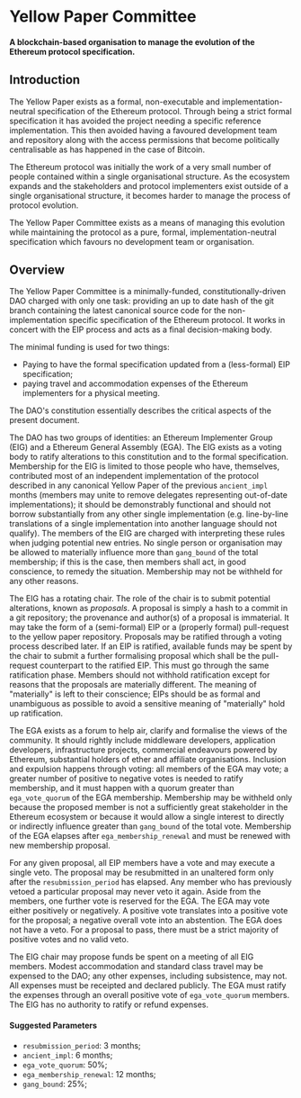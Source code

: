 # Yellow Paper Committee
#### A blockchain-based organisation to manage the evolution of the Ethereum protocol specification.

## Introduction

The Yellow Paper exists as a formal, non-executable and implementation-neutral specification of the Ethereum protocol. Through being a strict formal specification it has avoided the project needing a specific reference implementation. This then avoided having a favoured development team and repository along with the access permissions that become politically centralisable as has happened in the case of Bitcoin.

The Ethereum protocol was initially the work of a very small number of people contained within a single organisational structure. As the ecosystem expands and the stakeholders and protocol implementers exist outside of a single organisational structure, it becomes harder to manage the process of protocol evolution.

The Yellow Paper Committee exists as a means of managing this evolution while maintaining the protocol as a pure, formal, implementation-neutral specification which favours no development team or organisation. 

## Overview

The Yellow Paper Committee is a minimally-funded, constitutionally-driven DAO charged with only one task: providing an up to date hash of the git branch containing the latest canonical source code for the non-implementation specific specification of the Ethereum protocol. It works in concert with the EIP process and acts as a final decision-making body.

The minimal funding is used for two things:

- Paying to have the formal specification updated from a (less-formal) EIP specification;
- paying travel and accommodation expenses of the Ethereum implementers for a physical meeting.

The DAO's constitution essentially describes the critical aspects of the present document.

The DAO has two groups of identities: an Ethereum Implementer Group (EIG) and a Ethereum General Assembly (EGA). The EIG exists as a voting body to ratify alterations to this constitution and to the formal specification. Membership for the EIG is limited to those people who have, themselves, contributed most of an independent implementation of the protocol described in any canonical Yellow Paper of the previous `ancient_impl` months (members may unite to remove delegates representing out-of-date implementations); it should be demonstrably functional and should not borrow substantially from any other single implementation (e.g. line-by-line translations of a single implementation into another language should not qualify). The members of the EIG are charged with interpreting these rules when judging potential new entries. No single person or organisation may be allowed to materially influence more than `gang_bound` of the total membership; if this is the case, then members shall act, in good conscience, to remedy the situation. Membership may not be withheld for any other reasons.

The EIG has a rotating chair. The role of the chair is to submit potential alterations, known as _proposals_.  A proposal is simply a hash to a commit in a git repository; the provenance and author(s) of a proposal is immaterial. It may take the form of a (semi-formal) EIP or a (properly formal) pull-request to the yellow paper repository. Proposals may be ratified through a voting process described later. If an EIP is ratified, available funds may be spent by the chair to submit a further formalising proposal which shall be the pull-request counterpart to the ratified EIP. This must go through the same ratification phase. Members should not withhold ratification except for reasons that the proposals are materially different. The meaning of "materially" is left to their conscience; EIPs should be as formal and unambiguous as possible to avoid a sensitive meaning of "materially" hold up ratification.

The EGA exists as a forum to help air, clarify and formalise the views of the community. It should rightly include middleware developers, application developers, infrastructure projects, commercial endeavours powered by Ethereum, substantial holders of ether and affiliate organisations. Inclusion and expulsion happens through voting: all members of the EGA may vote; a greater number of positive to negative votes is needed to ratify membership, and it must happen with a quorum greater than `ega_vote_quorum` of the EGA membership. Membership may be withheld only because the proposed member is not a sufficiently great stakeholder in the Ethereum ecosystem or because it would allow a single interest to directly or indirectly influence greater than `gang_bound` of the total vote. Membership of the EGA elapses after `ega_membership_renewal` and must be renewed with new membership proposal.

For any given proposal, all EIP members have a vote and may execute a single veto. The proposal may be resubmitted in an unaltered form only after the `resubmission_period` has elapsed. Any member who has previously vetoed a particular proposal may never veto it again. Aside from the members, one further vote is reserved for the EGA. The EGA may vote either positively or negatively. A positive vote translates into a positive vote for the proposal; a negative overall vote into an abstention. The EGA does not have a veto. For a proposal to pass, there must be a strict majority of positive votes and no valid veto.

The EIG chair may propose funds be spent on a meeting of all EIG members. Modest accommodation and standard class travel may be expensed to the DAO; any other expenses, including subsistence, may not. All expenses must be receipted and declared publicly. The EGA must ratify the expenses through an overall positive vote of `ega_vote_quorum` members. The EIG has no authority to ratify or refund expenses.

#### Suggested Parameters

- `resubmission_period`: 3 months;
- `ancient_impl`: 6 months;
- `ega_vote_quorum`: 50%;
- `ega_membership_renewal`: 12 months;
- `gang_bound`: 25%;
